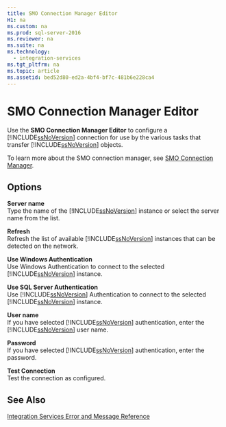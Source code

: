 ```yaml
---
title: SMO Connection Manager Editor
H1: na
ms.custom: na
ms.prod: sql-server-2016
ms.reviewer: na
ms.suite: na
ms.technology: 
  - integration-services
ms.tgt_pltfrm: na
ms.topic: article
ms.assetid: bed52d80-ed2a-4bf4-bf7c-481b6e228ca4
---
```

# SMO Connection Manager Editor
  Use the **SMO Connection Manager Editor** to configure a [!INCLUDE[ssNoVersion](../../Token/Other/ssNoVersion_md.md)] connection for use by the various tasks that transfer [!INCLUDE[ssNoVersion](../../Token/Other/ssNoVersion_md.md)] objects.  
  
 To learn more about the SMO connection manager, see [SMO Connection Manager](../../Topics/TopicNameNotContainA/SMO-Connection-Manager.md).  
  
## Options  
 **Server name**  
 Type the name of the [!INCLUDE[ssNoVersion](../../Token/Other/ssNoVersion_md.md)] instance or select the server name from the list.  
  
 **Refresh**  
 Refresh the list of available [!INCLUDE[ssNoVersion](../../Token/Other/ssNoVersion_md.md)] instances that can be detected on the network.  
  
 **Use Windows Authentication**  
 Use Windows Authentication to connect to the selected [!INCLUDE[ssNoVersion](../../Token/Other/ssNoVersion_md.md)] instance.  
  
 **Use SQL Server Authentication**  
 Use [!INCLUDE[ssNoVersion](../../Token/Other/ssNoVersion_md.md)] Authentication to connect to the selected [!INCLUDE[ssNoVersion](../../Token/Other/ssNoVersion_md.md)] instance.  
  
 **User name**  
 If you have selected [!INCLUDE[ssNoVersion](../../Token/Other/ssNoVersion_md.md)] authentication, enter the [!INCLUDE[ssNoVersion](../../Token/Other/ssNoVersion_md.md)] user name.  
  
 **Password**  
 If you have selected [!INCLUDE[ssNoVersion](../../Token/Other/ssNoVersion_md.md)] authentication, enter the password.  
  
 **Test Connection**  
 Test the connection as configured.  
  
## See Also  
 [Integration Services Error and Message Reference](../../Topics/TopicNameNotContainA/Integration-Services-Error-and-Message-Reference.md)  
  
  